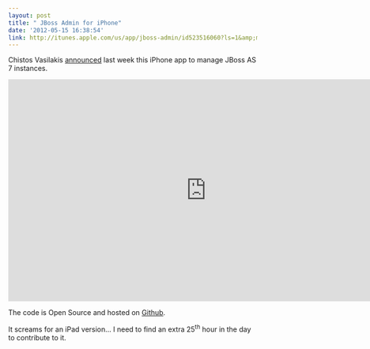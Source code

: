 ```yaml
---
layout: post
title: " JBoss Admin for iPhone"
date: '2012-05-15 16:38:54'
link: http://itunes.apple.com/us/app/jboss-admin/id523516060?ls=1&amp;mt=8 
---
```


Chistos Vasilakis [announced][forum] last week this iPhone app to manage JBoss AS 7 instances.

<iframe src="http://player.vimeo.com/video/40247548" width="800" height="450" frameborder="0" webkitAllowFullScreen mozallowfullscreen allowFullScreen></iframe>

The code is Open Source and hosted on [Github][github].

It screams for an iPad version... I need to find an extra 25<sup>th</sup> hour in the day to contribute to it.
 
[forum]:https://community.jboss.org/thread/199446
[github]: https://github.com/cvasilak/JBoss-Admin
